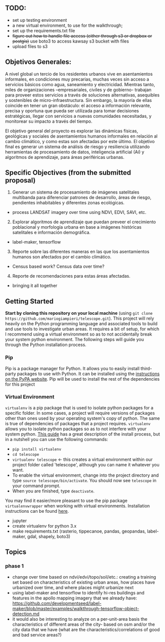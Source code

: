 
## TODO:
- set up testing environment
- a new virtual environment, to use for the walkthrough; 
- set up the requirements.txt file
- ~~figure out how to handle file access (either through s3 or dropbox or postgis)~~ use boto3 to access kawsay s3 bucket with files
- upload files to s3

## Objetivos Generales:
A nivel global un tercio de los residentes urbanos vive en asentamientos informales, en condiciones muy precarias, muchas veces sin acceso a servicios básicos como agua, saneamiento y electricidad. Mientras tanto, miles de organizaciones –empresariales, civiles y de gobierno- trabajan para proveer estos servicios a través de soluciones alternativas, asequibles y sostenibles de micro-infraestructura. Sin embargo, la mayoría de ellas coincide en tener un gran obstáculo: el acceso a información relevante, precisa y oportuna que pueda ser utilizada para tomar decisiones estratégicas, llegar con servicios a nuevas comunidades necesitadas, y monitorear su impacto a través del tiempo.

El objetivo general del proyecto es explorar las dinámicas físicas, geológicas y sociales de asentamientos humanos informales en relación al cambio climático, y como estas son afectadas por este último. El objetivo final es generar un sistema de análisis de riesgo y resiliencia utilizando herramientas de procesamiento de datos, inteligencia artificial (Ai) y algoritmos de aprendizaje, para áreas periféricas urbanas.

## Specific Objectives (from the submitted proposal)
1. Generar un sistema de procesamiento de imágenes satelitales multibanda para diferenciar patrones de desarrollo, áreas de riesgo, pendientes inhabitables y diferentes zonas ecológicas.
  - process LANDSAT imagery over time using NDVI, EDVI, SAVI, etc.

2. Explorar algoritmos de aprendizaje que puedan preveer el crecimiento poblacional y morfología urbana en base a imágenes históricas satelitales e información demográfica.
  - label-maker, tensorflow

3. Reporte sobre las diferentes maneras en las que los asentamientos humanos son afectados por el cambio climático.
  - Census based work? Census data over time?
  
4. Reporte de recomendaciones para estas áreas afectadas.
  - bringing it all together
  
## Getting Started
**Start by cloning this repository on your local machine** (using `git clone  https://github.com/mariogiampieri/telescope.git`).
This project will rely heavily on the Python programming language and associated tools to build and use tools to investigate urban areas. It requires a bit of setup, for which I recommend using a virtual environment so as to not accidentally break your system python environment. The following steps will guide you through the Python installation process.

### Pip
Pip is a package manager for Python. It allows you to easily install third-party packages to use with Python. It can be installed using the [instructions on the PyPA website](https://pip.pypa.io/en/stable/installing/). Pip will be used to install the rest of the dependencies for this project

### Virtual Environment
`virtualenv` is a pip package that is used to isolate python packages for a specific folder. In some cases, a project will require versions of packages other than ones used by your operating system's copy of python. The same is true of dependencies of packages that a project requires. `virtualenv` allows you to isolate python packages so as to not interfere with your system python. [This guide](https://docs.python-guide.org/dev/virtualenvs/#lower-level-virtualenv) has a great description of the install process, but in a nutshell you can use the following commands:
- `pip install virtualenv`
- `cd telescope`
- `virtualenv telescope` <- this creates a virtual environment within our project folder called 'telescope', although you can name it whatever you want.
- To enable the virtual environment, change into the project directory and type `source telescope/bin/activate`. You should now see `telescope` in your command prompt. 
- When you are finished, type `deactivate`.

You may find it easier/more pleasant to use the pip package `virtualenvwrapper` when working with virtual environments. Installation instructions can be found [here](https://docs.python-guide.org/dev/virtualenvs/#virtualenvwrapper).

- jupyter
- create virtualenv for python 3.x
- make requirements.txt (rasterio, tippecanoe, pandas, geopandas, label-maker, gdal, shapely, boto3)

## Topics
### phase 1
- change over time based on ndvi/edvi/topo/soil/etc.: creating a training set based on characteristics of existing urban areas, how places have urbanized over time, and where places might urbanize next
- using label-maker and tensorflow to identify hi-res buildings and features in the apollo mapping imagery that we already have: https://github.com/developmentseed/label-maker/blob/master/examples/walkthrough-tensorflow-object-detection.md
- it would also be interesting to analyze on a per-unit-area basis the characteristics of different areas of the city- based on osm and/or the city data that we have (what are the characteristics/correlations of good and bad service areas?)


